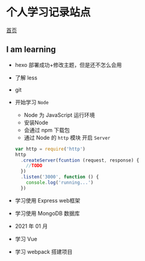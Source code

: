 # 个人学习记录站点

[首页](https://blacksilkskirt.github.io/Bird/)

## I am learning

+ hexo 部署成功+修改主题，但是还不怎么会用

+ 了解 less

+ git 

+ 开始学习 `Node`
  - Node 为 JavaScript 运行环境
  - 安装Node
  - 会通过 npm 下载包 
  - 通过 Node 的 `http` 模块 开启 `Server`
  ```javascript
  var http = require('http')
  http
    .createServer(fcuntion (request, response) {
      //TODO
    })
    .listen('3000', function () {
      console.log('running...')
    })
  ```
  
+ 学习使用 Express web框架

+ 学习使用 MongoDB 数据库

+ 2021 年 01 月

+ 学习 Vue 

+ 学习 webpack 搭建项目


